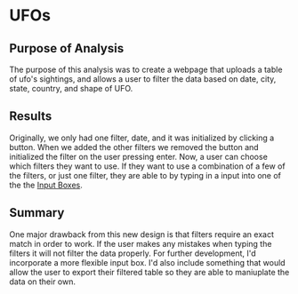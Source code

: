 # UFOs
## Purpose of Analysis
The purpose of this analysis was to create a webpage that uploads a table of ufo's sightings, and allows a user to filter the data based on date, city, state, country, and shape of UFO.

## Results
Originally, we only had one filter, date, and it was initialized by clicking a button. When we added the other filters we removed the button and initialized the filter on the user pressing enter. Now, a user can choose which filters they want to use. If they want to use a combination of a few of the filters, or just one filter, they are able to by typing in a input into one of the the [Input Boxes](static/images/input_box.png).

## Summary
One major drawback from this new design is that filters require an exact match in order to work. If the user makes any mistakes when typing the filters it will not filter the data properly. For further development, I'd incorporate a more flexible input box. I'd also include something that would allow the user to export their filtered table so they are able to maniuplate the data on their own. 